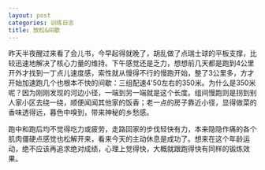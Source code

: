 ```yaml
---
layout: post
categories: 训练日志
title: 放松&间歇
---
```


昨天半夜醒过来看了会儿书，今早起得就晚了，胡乱做了点瑞士球的平板支撑，比较迅速地解决了核心力量的维持。下午感觉还是乏力，想想前几天都是跑到4公里开外才找到一丁点儿速度感，索性就从慢得不行的慢跑开始，整了3公里多，方才开始加速跑几个也根本不快的间歇：三组配速4'50左右的350米。为什么是350米呢？因为刚刚发现的河边小径，一端到另一端就是这个长度。组间慢跑则是拐到别人家小区去绕一绕，顺便闻闻其他家的饭香；老一点的房子靠近小径，显得做菜的香味透得远，暮色中嗅到，带来神秘的乡愁感。

跑中和跑后均不觉得吃力或疲劳，走路回家的步伐轻快有力，本来隐隐作痛的各个肌肉僵硬点感觉也松解开来，看来今天的主动休息是成功了。想来在这个年龄运动，绝不应该再追求绝对成绩，心理上觉得快，大概就跟跑得快有同样的锻炼效果。
